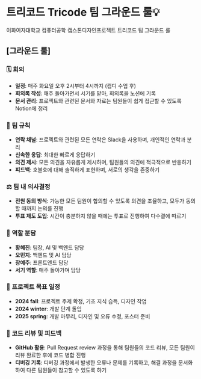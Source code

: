 # 트리코드 Tricode 팀 그라운드 룰💡
이화여자대학교 컴퓨터공학 캡스톤디자인프로젝트 트리코드 팀 그라운드 룰

## [그라운드 룰]

### 🗓 회의

- **일정**: 매주 화요일 오후 2시부터 4시까지 (캡디 수업 후)
- **회의록 작성**: 매주 돌아가면서 서기를 맡아, 회의록을 노션에 기록
- **문서 관리**: 프로젝트와 관련된 문서와 자료는 팀원들이 쉽게 접근할 수 있도록 Notion에 정리

### 🤝 **팀 규칙**

- **연락 채널**: 프로젝트와 관련된 모든 연락은 Slack을 사용하며, 개인적인 연락과 분리
- **신속한 응답**: 최대한 빠르게 응답하기
- **의견 제시**: 모든 의견을 자유롭게 제시하며, 팀원들의 의견에 적극적으로 반응하기
- **피드백**: 호불호에 대해 솔직하게 표현하며, 서로의 생각을 존중하기

### ⚖ **팀 내 의사결정**

- **전원 동의 방식**: 가능한 모든 팀원이 합의할 수 있도록 의견을 조율하고, 모두가 동의할 때까지 논의를 진행
- **투표 제도 도입**: 시간이 충분하지 않을 때에는 투표로 진행하여 다수결에 따르기

### 📌 **역할 분담**

- **황혜진**: 팀장, AI 및 백엔드 담당
- **오민지**: 백엔드 및 AI 담당
- **장예주**: 프론트엔드 담당
- **서기 역할**: 매주 돌아가며 담당

### 💪 **프로젝트 목표 일정**

- **2024 fall**: 프로젝트 주제 확정, 기초 지식 습득, 디자인 작업
- **2024 winter**: 개발 단계 돌입
- **2025 spring**: 개발 마무리, 디자인 및 오류 수정, 포스터 준비

### 🔧 **코드 리뷰 및 피드백**

- **GitHub 활용**: Pull Request review 과정을 통해 팀원들의 코드 리뷰,  모든 팀원이 리뷰 완료한 후에 코드 병합 진행
- **디버깅 기록**: 디버깅 과정에서 발생한 오류나 문제를 기록하고, 해결 과정을 문서화하여 다른 팀원들이 참고할 수 있도록 하기
